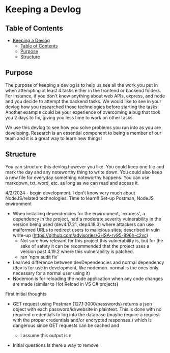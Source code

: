 # Keeping a Devlog

## Table of Contents

- [Keeping a Devlog](#keeping-a-devlog)
  - [Table of Contents](#table-of-contents)
  - [Purpose](#purpose)
  - [Structure](#structure)

## Purpose

The purpose of keeping a devlog is to help us see all the work you put in when attempting at least 4 tasks either in the frontend or backend folders.  For instance, if you don't know anything about web APIs, express, and node and you decide to attempt the backend tasks.  We would like to see in your devlog how you researched those technologies before starting the tasks.  Another example could be your experience of overcoming a bug that took you 2 days to fix, giving you less time to work on other tasks.

We use this devlog to see how you solve problems you run into as you are developing. Research is an essential component to being a member of our team and it is a great way to learn new things! 

## Structure

You can structure this devlog however you like.  You could keep one file and mark the day and any noteworthy thing to write down.  You could also keep a new file for everyday something noteworthy happens.  You can use markdown, txt, word, etc. as long as we can read and access it.

4/2/2024 - begin development. I don't know very much about NodeJS/related technologies. Time to learn!! Set-up Postman, NodeJS environment
  - When installing dependencies for the environment, 'express', a dependency in the project, had a moderate severity vulnerability in the version being used (dev4.17.21, dep4.18.3) where attackers can use malformed URLs to redirect users to malicious sites; described in vuln write-up (https://github.com/advisories/GHSA-rv95-896h-c2vc)
    - Not sure how relevant for this project this vulnerability is, but for the sake of safety it can be recommended that the project uses a version past 4.19.2 where this vulnerability is patched.
    - ran 'npm audit fix'
  - Learned difference between devDependencies and normal dependency (dev is for use in development, like nodemon. normal is the ones only necessary for a normal user using it)
  - Nodemon is for reloading the node application when any code changes are made (similar to Hot Reload in VS C# projects)

  First initial thoughts
  - GET request using Postman (127.1:3000/passwords) returns a json object with each password/id/website in plaintext. This is done with no required credentials to log into the database (maybe require a request with the proper credentials and/or encrypted responses.) which is dangerous since GET requests can be cached and  
    - I assume this output is n

  - Initial questions
    Is there a way to remove 